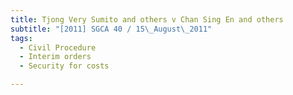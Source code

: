 ```yaml
---
title: Tjong Very Sumito and others v Chan Sing En and others 
subtitle: "[2011] SGCA 40 / 15\_August\_2011"
tags:
  - Civil Procedure
  - Interim orders
  - Security for costs

---
```


